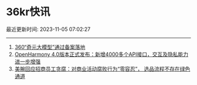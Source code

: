# 36kr快讯

最近更新时间: 2023-11-05 07:02:27

--- 
1. [360“奇元大模型”通过备案落地](https://www.36kr.com/newsflashes/2504566301353353) 
2. [OpenHarmony 4.0版本正式发布：新增4000多个API接口，交互及隐私能力进一步增强](https://www.36kr.com/newsflashes/2504567440091016) 
3. [美腕回应招商员工贪腐：对商业活动腐败行为“零容忍”， 选品流程不存在绿色通道](https://www.36kr.com/newsflashes/2504568805123463) 
